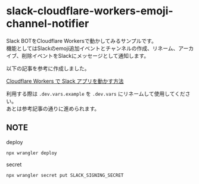 # slack-cloudflare-workers-emoji-channel-notifier

Slack BOTをCloudflare Workersで動かしてみるサンプルです。  
機能としてはSlackのemoji追加イベントとチャンネルの作成、リネーム、アーカイブ、削除イベントをSlackにメッセージとして通知します。

以下の記事を参考に作成しました。

[Cloudflare Workers で Slack アプリを動かす方法](https://zenn.dev/seratch/articles/c370cf8de7f9f5)

利用する際は `.dev.vars.example` を `.dev.vars` にリネームして使用してください。  
あとは参考記事の通りに進められます。

## NOTE

deploy

```sh
npx wrangler deploy
```

secret

```sh
npx wrangler secret put SLACK_SIGNING_SECRET
```
